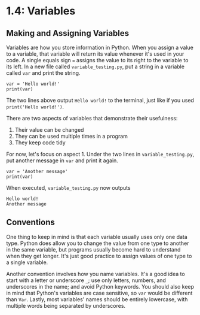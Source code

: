 # 1.4: Variables

## Making and Assigning Variables

Variables are how you store information in Python. When you assign a value to a variable, that variable will return its value whenever it's used in your code.
A single equals sign `=` assigns the value to its right to the variable to its left. In a new file called `variable_testing.py`, put a string in a variable called `var` and print the string.

```
var = 'Hello world!'
print(var)
```

The two lines above output `Hello world!` to the terminal, just like if you used `print('Hello world!')`.

There are two aspects of variables that demonstrate their usefulness:
1. Their value can be changed
2. They can be used multiple times in a program
3. They keep code tidy

For now, let's focus on aspect 1. Under the two lines in `variable_testing.py`, put another message in `var` and print it again.

```
var = 'Another message'
print(var)
```

When executed, `variable_testing.py` now outputs

```
Hello world!
Another message
```

## Conventions

One thing to keep in mind is that each variable usually uses only one data type.
Python does allow you to change the value from one type to another in the same variable, but programs usually become hard to understand when they get longer.
It's just good practice to assign values of one type to a single variable.

Another convention involves how you name variables. It's a good idea to start with a letter or underscore `_`; use only letters, numbers, and underscores in the name; and avoid Python keywords.
You should also keep in mind that Python's variables are case sensitive, so `var` would be different than `Var`.
Lastly, most variables' names should be entirely lowercase, with multiple words being separated by underscores.
